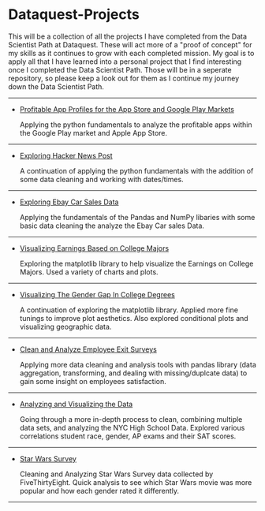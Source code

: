 # Dataquest-Projects
This will be a collection of all the projects I have completed from the Data Scientist Path at Dataquest. These will act more of a "proof of concept" for my skills as it continues to grow with each completed mission. My goal is to apply all that I have learned into a personal project that I find interesting once I completed the Data Scientist Path. Those will be in a seperate repository, so please keep a look out for them as I continue my journey down the Data Scientist Path.
____
* [Profitable App Profiles for the App Store and Google Play Markets](https://github.com/jcancheta92/Dataquest-Projects/blob/master/Profitable_Apps.ipynb)

    Applying the python fundamentals to analyze the profitable apps within the Google Play market and Apple App Store.
____
* [Exploring Hacker News Post](https://github.com/jcancheta92/Dataquest-Projects/blob/master/2_Exploring%20Hacker%20News%20Post.ipynb)

    A continuation of applying the python fundamentals with the addition of some data cleaning and working with dates/times.
____
* [Exploring Ebay Car Sales Data](https://github.com/jcancheta92/Dataquest-Projects/blob/master/3_Exploring%20Ebay%20Car%20Sales%20Data.ipynb)

   Applying the fundamentals of the Pandas and NumPy libaries with some basic data cleaning the analyze the Ebay Car sales Data.
____
* [Visualizing Earnings Based on College Majors](https://github.com/jcancheta92/Dataquest-Projects/blob/master/4_Visualizing%20Earnings%20Based%20on%20College%20Majors.ipynb)

   Exploring the matplotlib library to help visualize the Earnings on College Majors. Used a variety of charts and plots.
____
* [Visualizing The Gender Gap In College Degrees](https://github.com/jcancheta92/Dataquest-Projects/blob/master/5_Visualizing%20the%20Gender%20Gap%20in%20College%20Degrees.ipynb)

   A continuation of exploring the matplotlib library. Applied more fine tunings to improve plot aesthetics. Also explored conditional plots and visualizing geographic data.
____
* [Clean and Analyze Employee Exit Surveys](https://github.com/jcancheta92/Dataquest-Projects/blob/master/6_Clean%20and%20Analyze%20Employee%20Exist%20Surveys.ipynb)

   Applying more data cleaning and analysis tools with pandas library (data aggregation, transforming, and dealing with missing/duplcate data) to gain some insight on employees satisfaction.
____
* [Analyzing and Visualizing the Data](https://github.com/jcancheta92/Dataquest-Projects/blob/master/7_Analyzing%20NYC%20High%20School%20Data.ipynb)

   Going through a more in-depth process to clean, combining multiple data sets, and analyzing the NYC High School Data. Explored various correlations student race, gender, AP exams and their SAT scores.
____
* [Star Wars Survey](https://github.com/jcancheta92/Dataquest-Projects/blob/master/8_Star%20Wars%20Survey.ipynb)

   Cleaning and Analyzing Star Wars Survey data collected by FiveThirtyEight. Quick analysis to see which Star Wars movie was more popular and how each gender rated it differently.
____
